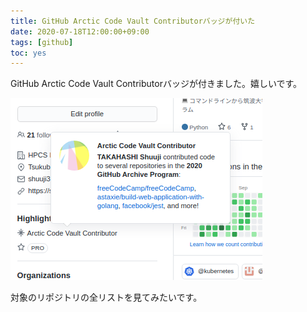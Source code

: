 ```yaml
---
title: GitHub Arctic Code Vault Contributorバッジが付いた
date: 2020-07-18T12:00:00+09:00
tags: [github]
toc: yes
---
```


GitHub Arctic Code Vault Contributorバッジが付きました。嬉しいです。

<!--more-->

![Arctic Code Vault Contributorバッジ](images/github-arctic-code-vault-contributor.png)

対象のリポジトリの全リストを見てみたいです。
